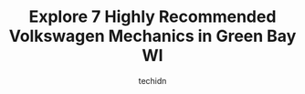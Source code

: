 ---
layout: ampstory
image: https://images.unsplash.com/photo-1636325780109-2d154603a3a7?ixlib=rb-4.0.3&ixid=MnwxMjA3fDB8MHxwaG90by1wYWdlfHx8fGVufDB8fHx8&auto=format&fit=crop&w=640&h=853&q=80
author: techidn
featured: false
description: When it comes to finding reliable automotive experts in Green Bay WI, USA, look no further than the 7 best Volkswagen Mechanic in the area. With their exceptional skills and dedication to pr
title: Explore 7 Highly Recommended Volkswagen Mechanics in Green Bay WI
cover:
   title: Explore 7 Highly Recommended Volkswagen Mechanics in Green Bay WI
   subtitle: Rickpate
   background: https://images.unsplash.com/photo-1636325780109-2d154603a3a7?ixlib=rb-4.0.3&ixid=MnwxMjA3fDB8MHxwaG90by1wYWdlfHx8fGVufDB8fHx8&auto=format&fit=crop&w=640&h=853&q=80

pages: 
 - layout: thirds
   top: <h1>#1 Auto Select Green Bay East</h1>
   bottom: "<p>I had a flat tire on my vehicle when I went out to my vehicle. I called Auto Select and they were able to get me in on short notice and replaced my tires for me. I had to</p>"
   background: https://www.knot35.com/toplist/wp-content/uploads/2023/06/best-volkswagen-mechanic-1-in-green-bay-wi-1685838846.jpeg
   backgroundblur: true
 - layout: thirds
   top: <h1>#2 Dells Service Center</h1>
   bottom: "<p>840 Van Der Perren Way, Green Bay, WI 54304, United States</p>"
   background: https://www.knot35.com/toplist/wp-content/uploads/2023/06/best-volkswagen-mechanic-2-in-green-bay-wi-1685838847.jpeg
   cta:
      link: https://www.knot35.com/toplist/explore-7-highly-recommended-volkswagen-mechanics-in-green-bay-wi/
      text: Explore 7 Highly Recommended Volkswagen Mechanics in Green Bay WI
 - layout: thirds
   top: <h1>#3 Broadway Automotive GM Service Center</h1>
   bottom: "<p>2700 S Ashland Ave, Green Bay, WI 54304, United States</p>"
   background: https://www.knot35.com/toplist/wp-content/uploads/2023/06/best-volkswagen-mechanic-3-in-green-bay-wi-1685838848.jpeg
   cta:
      link: https://www.knot35.com/toplist/explore-7-highly-recommended-volkswagen-mechanics-in-green-bay-wi/
      text: Explore 7 Highly Recommended Volkswagen Mechanics in Green Bay WI
 - layout: thirds
   top: <h1>#4 Broadway Volkswagen</h1>
   bottom: "<p>706 Hansen Rd, Green Bay, WI 54304, United States</p>"
   background: https://images.unsplash.com/photo-1597773150796-e5c14ebecbf5?ixlib=rb-4.0.3&ixid=MnwxMjA3fDB8MHxwaG90by1wYWdlfHx8fGVufDB8fHx8&auto=format&fit=crop&w=640&h=853&q=80
   cta:
      link: https://www.knot35.com/toplist/explore-7-highly-recommended-volkswagen-mechanics-in-green-bay-wi/
      text: Explore 7 Highly Recommended Volkswagen Mechanics in Green Bay WI
 - layout: thirds
   top: <h1>#5 Auto Clinic of Green Bay Inc</h1>
   bottom: "<p>1489 University Ave, Green Bay, WI 54302, United States</p>"
   background: https://images.unsplash.com/photo-1552083974-186346191183?ixlib=rb-4.0.3&ixid=MnwxMjA3fDB8MHxwaG90by1wYWdlfHx8fGVufDB8fHx8&auto=format&fit=crop&w=640&h=853&q=80
   cta:
      link: https://www.knot35.com/toplist/explore-7-highly-recommended-volkswagen-mechanics-in-green-bay-wi/
      text: Explore 7 Highly Recommended Volkswagen Mechanics in Green Bay WI
 - layout: thirds
   top: <h1>#6 Downtown Auto Service</h1>
   bottom: "<p>434 E Walnut St, Green Bay, WI 54301, United States</p>"
   background: https://images.unsplash.com/photo-1595364397663-fca4f075d796?ixlib=rb-4.0.3&ixid=MnwxMjA3fDB8MHxwaG90by1wYWdlfHx8fGVufDB8fHx8&auto=format&fit=crop&w=640&h=853&q=80
   cta:
      link: https://www.knot35.com/toplist/explore-7-highly-recommended-volkswagen-mechanics-in-green-bay-wi/
      text: Explore 7 Highly Recommended Volkswagen Mechanics in Green Bay WI
 - layout: thirds
   top: <h1>#7 Al Huss Auto & Truck Repair</h1>
   bottom: "<p>1964 Verlin Rd, Green Bay, WI 54311, United States</p>"
   background: https://images.unsplash.com/photo-1531169509526-f8f1fdaa4a67?ixlib=rb-4.0.3&ixid=MnwxMjA3fDB8MHxwaG90by1wYWdlfHx8fGVufDB8fHx8&auto=format&fit=crop&w=640&h=853&q=80
   cta:
      link: https://www.knot35.com/toplist/explore-7-highly-recommended-volkswagen-mechanics-in-green-bay-wi/
      text: Explore 7 Highly Recommended Volkswagen Mechanics in Green Bay WI
 - layout: thirds
   middle: Continue reading...
   background: https://images.unsplash.com/photo-1609083590460-7b8cc0ca65f8?ixlib=rb-4.0.3&ixid=MnwxMjA3fDB8MHxwaG90by1wYWdlfHx8fGVufDB8fHx8&auto=format&fit=crop&w=640&h=853&q=80
   cta:
      link: https://www.knot35.com/toplist/explore-7-highly-recommended-volkswagen-mechanics-in-green-bay-wi/
      text: Explore 7 Highly Recommended Volkswagen Mechanics in Green Bay WI
      
---